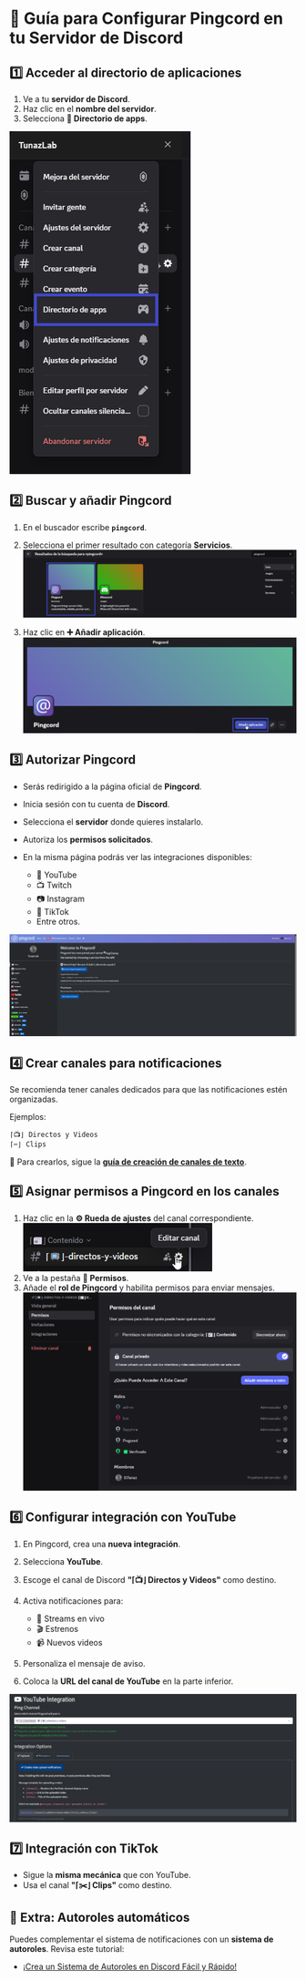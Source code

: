 # 🔔 Guía para Configurar **Pingcord** en tu Servidor de Discord

## 1️⃣ Acceder al directorio de aplicaciones

1. Ve a tu **servidor de Discord**.
2. Haz clic en el **nombre del servidor**.
3. Selecciona **📂 Directorio de apps**.

![📂 Directorio de Apps](./images/directorio_apps.png)

## 2️⃣ Buscar y añadir Pingcord

1. En el buscador escribe **`pingcord`**.
2. Selecciona el primer resultado con categoría **Servicios**.
  ![🔍 Buscar Pingcord](./images/pingcord_search.png)

3. Haz clic en **➕ Añadir aplicación**.
  ![➕ Añadir Pingcord](./images/add_pingcord.png)

## 3️⃣ Autorizar Pingcord

* Serás redirigido a la página oficial de **Pingcord**.
* Inicia sesión con tu cuenta de **Discord**.
* Selecciona el **servidor** donde quieres instalarlo.
* Autoriza los **permisos solicitados**.
* En la misma página podrás ver las integraciones disponibles:

  * 🎥 YouTube
  * 📺 Twitch
  * 📷 Instagram
  * 🎵 TikTok
  * Entre otros.

![⚙️ Interfaz de Pingcord](./images/pingcord_ui.png)

## 4️⃣ Crear canales para notificaciones

Se recomienda tener canales dedicados para que las notificaciones estén organizadas.

Ejemplos:

```bash
⌈📺⌋ Directos y Videos
⌈✂️⌋ Clips
```

📌 Para crearlos, sigue la **[guía de creación de canales de texto](../canales/canal_texto.md)**.

## 5️⃣ Asignar permisos a Pingcord en los canales

1. Haz clic en la **⚙️ Rueda de ajustes** del canal correspondiente.
  ![⚙️ Ajustes del canal](./images/ajustes_canal_pc.png)
2. Ve a la pestaña **🔐 Permisos**.
3. Añade el **rol de Pingcord** y habilita permisos para enviar mensajes.
  ![🔐 Permisos Pingcord](./images/permisos_pingcord.png)

## 6️⃣ Configurar integración con YouTube

1. En Pingcord, crea una **nueva integración**.
2. Selecciona **YouTube**.
3. Escoge el canal de Discord **"⌈📺⌋ Directos y Videos"** como destino.
4. Activa notificaciones para:

   * 📡 Streams en vivo
   * 🎬 Estrenos
   * 📹 Nuevos videos
5. Personaliza el mensaje de aviso.
6. Coloca la **URL del canal de YouTube** en la parte inferior.

![🎥 Configuración de YouTube](./images/pc_uploads.png)

## 7️⃣ Integración con TikTok

* Sigue la **misma mecánica** que con YouTube.
* Usa el canal **"⌈✂️⌋ Clips"** como destino.

## 📌 Extra: Autoroles automáticos

Puedes complementar el sistema de notificaciones con un **sistema de autoroles**.
Revisa este tutorial:

* [¡Crea un Sistema de Autoroles en Discord Fácil y Rápido!](https://www.youtube.com/watch?v=FndI9qMEdvU)
